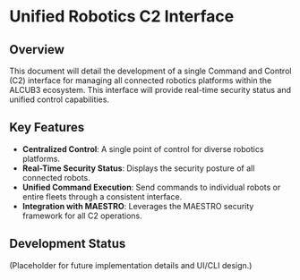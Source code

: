 # Unified Robotics C2 Interface

## Overview
This document will detail the development of a single Command and Control (C2) interface for managing all connected robotics platforms within the ALCUB3 ecosystem. This interface will provide real-time security status and unified control capabilities.

## Key Features
- **Centralized Control**: A single point of control for diverse robotics platforms.
- **Real-Time Security Status**: Displays the security posture of all connected robots.
- **Unified Command Execution**: Send commands to individual robots or entire fleets through a consistent interface.
- **Integration with MAESTRO**: Leverages the MAESTRO security framework for all C2 operations.

## Development Status
(Placeholder for future implementation details and UI/CLI design.)
